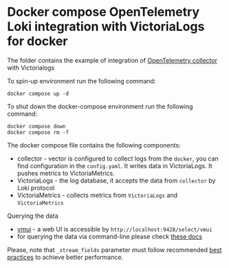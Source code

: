 # Docker compose OpenTelemetry Loki integration with VictoriaLogs for docker

The folder contains the example of integration of [OpenTelemetry collector](https://opentelemetry.io/docs/collector/) with Victorialogs

To spin-up environment  run the following command:
```
docker compose up -d 
```

To shut down the docker-compose environment run the following command:
```
docker compose down
docker compose rm -f
```

The docker compose file contains the following components:

* collector - vector is configured to collect logs from the `docker`, you can find configuration in the `config.yaml`. It writes data in VictoriaLogs. It pushes metrics to VictoriaMetrics.
* VictoriaLogs - the log database, it accepts the data from `collector` by Loki protocol
* VictoriaMetrics - collects metrics from `VictoriaLogs` and `VictoriaMetrics`

Querying the data

* [vmui](https://docs.victoriametrics.com/victorialogs/querying/#vmui) - a web UI is accessible by `http://localhost:9428/select/vmui`
* for querying the data via command-line please check [these docs](https://docs.victoriametrics.com/victorialogs/querying/#command-line)

Please, note that `_stream_fields` parameter must follow recommended [best practices](https://docs.victoriametrics.com/victorialogs/keyconcepts/#stream-fields) to achieve better performance.
